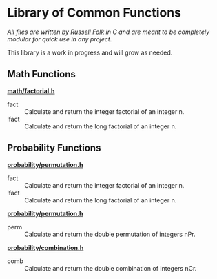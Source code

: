Library of Common Functions
===========================

*All files are written by [Russell Folk](http://www.russellfolk.name) in C and are meant to be completely modular for quick use in any project.*

This library is a work in progress and will grow as needed.

Math Functions
--------------

<u>**math/factorial.h**</u>
<dl>
  <dt>fact</dt>
  <dd>Calculate and return the integer factorial of an integer n.</dd>
  <dt>lfact</dt>
  <dd>Calculate and return the long factorial of an integer n.</dd>
</dl>

Probability Functions
---------------------

<u>**probability/permutation.h**</u>
<dl>
  <dt>fact</dt>
  <dd>Calculate and return the integer factorial of an integer n.</dd>
  <dt>lfact</dt>
  <dd>Calculate and return the long factorial of an integer n.</dd>
</dl>

<u>**probability/permutation.h**</u>
<dl>
  <dt>perm</dt>
  <dd>Calculate and return the double permutation of integers nPr.</dd>
</dl>

<u>**probability/combination.h**</u>
<dl>
  <dt>comb</dt>
  <dd>Calculate and return the double combination of integers nCr.</dd>
</dl>
